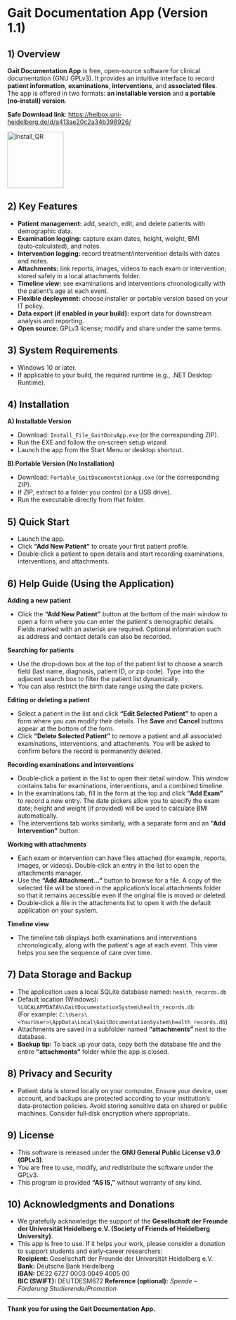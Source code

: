 # Gait Documentation App (Version 1.1)
## 1) Overview
**Gait Documentation App** is free, open-source software for clinical documentation (GNU GPLv3). It provides an intuitive interface to record **patient information**, **examinations**, **interventions**, and **associated files**. The app is offered in two formats: **an installable version** and **a portable (no‑install) version**.

**Safe Download link**:
https://heibox.uni-heidelberg.de/d/a413ae20c2a34b398926/

<img width="128" height="128" alt="Install_QR" src="https://github.com/user-attachments/assets/be81a3ca-a4b4-43a8-b385-bb0f68366038" />


## 2) Key Features
- **Patient management:** add, search, edit, and delete patients with demographic data.
- **Examination logging:** capture exam dates, height, weight, BMI (auto‑calculated), and notes.
- **Intervention logging:** record treatment/intervention details with dates and notes.
- **Attachments:** link reports, images, videos to each exam or intervention; stored safely in a local attachments folder.
- **Timeline view:** see examinations and interventions chronologically with the patient’s age at each event.
- **Flexible deployment:** choose installer or portable version based on your IT policy.
- **Data export (if enabled in your build):** export data for downstream analysis and reporting.
- **Open source:** GPLv3 license; modify and share under the same terms.

## 3) System Requirements
- Windows 10 or later.
- If applicable to your build, the required runtime (e.g., .NET Desktop Runtime).

## 4) Installation
**A) Installable Version**  
- Download: `Install_File_GaitDocuApp.exe` (or the corresponding ZIP).  
- Run the EXE and follow the on‑screen setup wizard.  
- Launch the app from the Start Menu or desktop shortcut.

**B) Portable Version (No Installation)**  
- Download: `Portable_GaitDocumentationApp.exe` (or the corresponding ZIP).  
- If ZIP, extract to a folder you control (or a USB drive).  
- Run the executable directly from that folder.

## 5) Quick Start
- Launch the app.  
- Click **“Add New Patient”** to create your first patient profile.  
- Double‑click a patient to open details and start recording examinations, interventions, and attachments.

## 6) Help Guide (Using the Application)
**Adding a new patient**  
- Click the **“Add New Patient”** button at the bottom of the main window to open a form where you can enter the patient's demographic details. Fields marked with an asterisk are required. Optional information such as address and contact details can also be recorded.

**Searching for patients**  
- Use the drop‑down box at the top of the patient list to choose a search field (last name, diagnosis, patient ID, or zip code). Type into the adjacent search box to filter the patient list dynamically.  
- You can also restrict the birth date range using the date pickers.

**Editing or deleting a patient**  
- Select a patient in the list and click **“Edit Selected Patient”** to open a form where you can modify their details. The **Save** and **Cancel** buttons appear at the bottom of the form.  
- Click **“Delete Selected Patient”** to remove a patient and all associated examinations, interventions, and attachments. You will be asked to confirm before the record is permanently deleted.

**Recording examinations and interventions**  
- Double‑click a patient in the list to open their detail window. This window contains tabs for examinations, interventions, and a combined timeline.  
- In the examinations tab, fill in the form at the top and click **“Add Exam”** to record a new entry. The date pickers allow you to specify the exam date; height and weight (if provided) will be used to calculate BMI automatically.  
- The interventions tab works similarly, with a separate form and an **“Add Intervention”** button.

**Working with attachments**  
- Each exam or intervention can have files attached (for example, reports, images, or videos). Double‑click an entry in the list to open the attachments manager.  
- Use the **“Add Attachment...”** button to browse for a file. A copy of the selected file will be stored in the application’s local attachments folder so that it remains accessible even if the original file is moved or deleted.  
- Double‑click a file in the attachments list to open it with the default application on your system.

**Timeline view**  
- The timeline tab displays both examinations and interventions chronologically, along with the patient's age at each event. This view helps you see the sequence of care over time.

## 7) Data Storage and Backup
- The application uses a local SQLite database named: `health_records.db`  
- Default location (Windows):  
  `%LOCALAPPDATA%\GaitDocumentationSystem\health_records.db`  
  (For example: `C:\Users\<YourUser>\AppData\Local\GaitDocumentationSystem\health_records.db`)  
- Attachments are saved in a subfolder named **“attachments”** next to the database.  
- **Backup tip:** To back up your data, copy both the database file and the entire **“attachments”** folder while the app is closed.

## 8) Privacy and Security
- Patient data is stored locally on your computer. Ensure your device, user account, and backups are protected according to your institution’s data‑protection policies. Avoid storing sensitive data on shared or public machines. Consider full‑disk encryption where appropriate.

## 9) License
- This software is released under the **GNU General Public License v3.0 (GPLv3)**.  
- You are free to use, modify, and redistribute the software under the GPLv3.  
- This program is provided **“AS IS,”** without warranty of any kind.

## 10) Acknowledgments and Donations
- We gratefully acknowledge the support of the **Gesellschaft der Freunde der Universität Heidelberg e.V. (Society of Friends of Heidelberg University)**.  
- This app is free to use. If it helps your work, please consider a donation to support students and early‑career researchers:  
  **Recipient:** Gesellschaft der Freunde der Universität Heidelberg e.V.  
  **Bank:** Deutsche Bank Heidelberg  
  **IBAN:** DE22 6727 0003 0049 4005 00  
  **BIC (SWIFT):** DEUTDESM672 
  **Reference (optional):** *Spende – Förderung Studierende/Promotion*

---

**Thank you for using the Gait Documentation App.**
